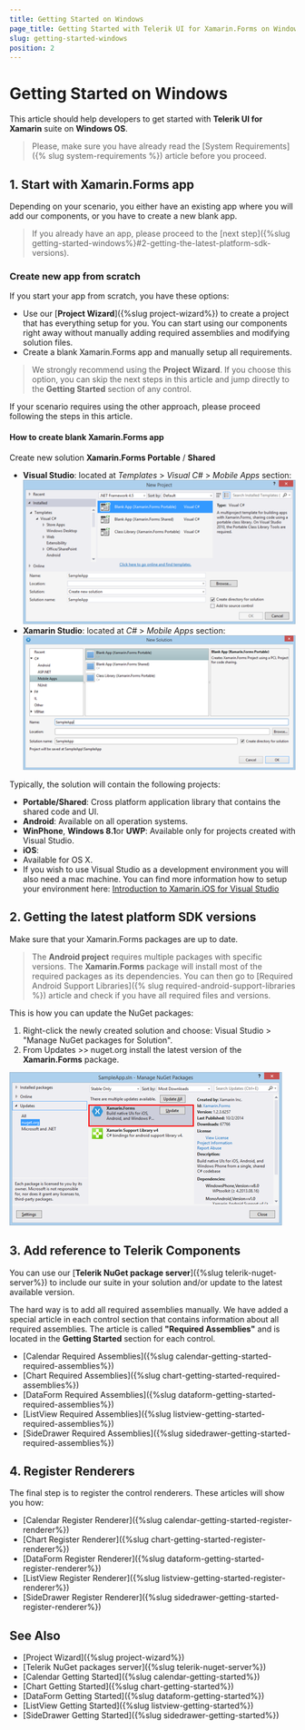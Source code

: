 ```yaml
---
title: Getting Started on Windows
page_title: Getting Started with Telerik UI for Xamarin.Forms on Windows
slug: getting-started-windows
position: 2
---
```


# Getting Started on Windows

This article should help developers to get started with **Telerik UI for Xamarin** suite on **Windows OS**.

>Please, make sure you have already read the [System Requirements]({% slug system-requirements %}) article before you proceed.

## 1. Start with Xamarin.Forms app

Depending on your scenario, you either have an existing app where you will add our components, or you have to create a new blank app.
 
> If you already have an app, please proceed to the [next step]({%slug getting-started-windows%}#2-getting-the-latest-platform-sdk-versions).

### Create new app from scratch

If you start your app from scratch, you have these options:

- Use our [**Project Wizard**]({%slug project-wizard%}) to create a project that has everything setup for you. You can start using our components right away without manually adding required assemblies and modifying solution files.
- Create a blank Xamarin.Forms app and manually setup all requirements.

> We strongly recommend using the **Project Wizard**. If you choose this option, you can skip the next steps in this article and jump directly to the **Getting Started** section of any control.

If your scenario requires using the other approach, please proceed following the steps in this article.

#### How to create blank Xamarin.Forms app

Create new solution **Xamarin.Forms Portable** / **Shared**

* **Visual Studio**: located at *Templates* > *Visual C#* > *Mobile Apps* section:  
![Create new Xamarin.Forms solution](../images/visual-studio-new-solution.png "Image")
* **Xamarin Studio**: located at *C#* > *Mobile Apps* section:  
![Create new Xamarin.Forms solution](../images/xamarin-studio-new-solution.png "Image")  

Typically, the solution will contain the following projects:

* **Portable/Shared**: Cross platform application library that contains the shared code and UI.
* **Android**: Available on all operation systems.
* **WinPhone**, **Windows 8.1**or **UWP**: Available only for projects created with Visual Studio.
* **iOS**:
 * Available for OS X.
 * If you wish to use Visual Studio as a development environment you will also need a mac machine. You can find more information how to setup your environment here: [Introduction to Xamarin.iOS for Visual Studio](http://developer.xamarin.com/guides/ios/getting_started/installation/windows/introduction_to_xamarin_ios_for_visual_studio/)

## 2. Getting the latest platform SDK versions

Make sure that your Xamarin.Forms packages are up to date.

>The **Android project** requires multiple packages with specific versions. The **Xamarin.Forms** package will install most of the required packages as its dependencies. You can then go to [Required Android Support Libraries]({% slug required-android-support-libraries %}) article and check if you have all required files and versions.

This is how you can update the NuGet packages:

1. Right-click the newly created solution and choose: Visual Studio > "Manage NuGet packages for Solution".
2. From Updates >> nuget.org install the latest version of the **Xamarin.Forms** package.

![Update packages](../images/calendar-getting-started-update-packages.png)

## 3. Add reference to Telerik Components

You can use our [**Telerik NuGet package server**]({%slug telerik-nuget-server%}) to include our suite in your solution and/or update to the latest available version.

The hard way is to add all required assemblies manually. We have added a special article in each control section that contains information about all required assemblies. The article is called **"Required Assemblies"** and is located in the **Getting Started** section for each control.

- [Calendar Required Assemblies]({%slug calendar-getting-started-required-assemblies%})
- [Chart Required Assemblies]({%slug chart-getting-started-required-assemblies%})
- [DataForm Required Assemblies]({%slug dataform-getting-started-required-assemblies%})
- [ListView Required Assemblies]({%slug listview-getting-started-required-assemblies%})
- [SideDrawer Required Assemblies]({%slug sidedrawer-getting-started-required-assemblies%})

## 4. Register Renderers

The final step is to register the control renderers. These articles will show you how:

- [Calendar Register Renderer]({%slug calendar-getting-started-register-renderer%})
- [Chart Register Renderer]({%slug chart-getting-started-register-renderer%})
- [DataForm Register Renderer]({%slug dataform-getting-started-register-renderer%})
- [ListView Register Renderer]({%slug listview-getting-started-register-renderer%})
- [SideDrawer Register Renderer]({%slug sidedrawer-getting-started-register-renderer%})

## See Also

- [Project Wizard]({%slug project-wizard%})
- [Telerik NuGet packages server]({%slug telerik-nuget-server%})
- [Calendar Getting Started]({%slug calendar-getting-started%})
- [Chart Getting Started]({%slug chart-getting-started%})
- [DataForm Getting Started]({%slug dataform-getting-started%})
- [ListView Getting Started]({%slug listview-getting-started%})
- [SideDrawer Getting Started]({%slug sidedrawer-getting-started%})